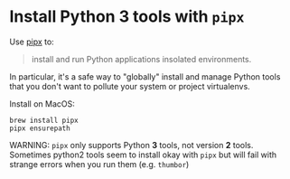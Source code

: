 # Install Python 3 tools with `pipx`

Use [pipx](https://github.com/pipxproject/pipx) to:

> install and run Python applications insolated environments.

In particular, it's a safe way to "globally" install and manage Python tools
that you don't want to pollute your system or project virtualenvs.

Install on MacOS:

    brew install pipx
    pipx ensurepath

WARNING: `pipx` only supports Python **3** tools, not version **2** tools.
Sometimes python2 tools seem to install okay with `pipx` but will fail with
strange errors when you run them (e.g. `thumbor`)
